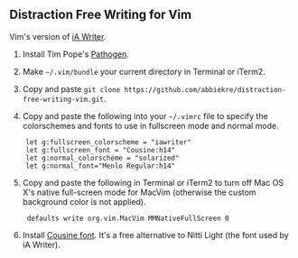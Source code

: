 ## Distraction Free Writing for Vim

Vim's version of [iA Writer](http://www.iawriter.com/).

1. Install Tim Pope's [Pathogen](https://github.com/tpope/vim-pathogen).

2. Make `~/.vim/bundle` your current directory in Terminal or iTerm2.

3. Copy and paste `git clone https://github.com/abbiekre/distraction-free-writing-vim.git`.

4. Copy and paste the following into your `~/.vimrc` file to specify the colorschemes and fonts to use in fullscreen mode and normal mode.

```vim
	let g:fullscreen_colorscheme = "iawriter"
	let g:fullscreen_font = "Cousine:h14"
	let g:normal_colorscheme = "solarized"
	let g:normal_font="Menlo Regular:h14"
```

5. Copy and paste the following in Terminal or iTerm2 to turn off Mac OS X's native full-screen mode for MacVim (otherwise the custom background color is not applied).

    	defaults write org.vim.MacVim MMNativeFullScreen 0

6. Install [Cousine font](http://www.fontsquirrel.com/fonts/cousine). It's a free alternative to Nitti Light (the font used by iA Writer).

